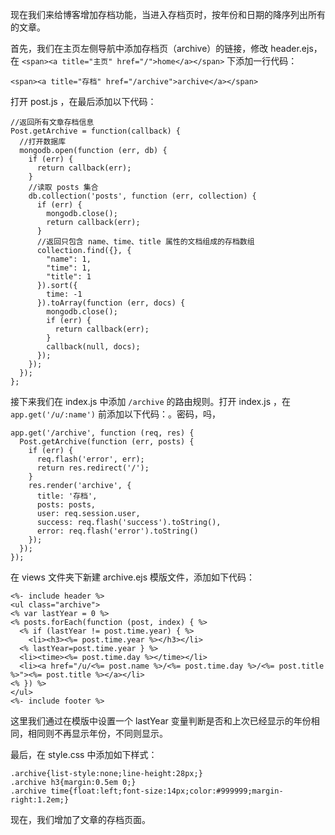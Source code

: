 现在我们来给博客增加存档功能，当进入存档页时，按年份和日期的降序列出所有的文章。

首先，我们在主页左侧导航中添加存档页（archive）的链接，修改 header.ejs，在 `<span><a title="主页" href="/">home</a></span>` 下添加一行代码：

    <span><a title="存档" href="/archive">archive</a></span>

打开 post.js ，在最后添加以下代码：

    //返回所有文章存档信息
    Post.getArchive = function(callback) {
      //打开数据库
      mongodb.open(function (err, db) {
        if (err) {
          return callback(err);
        }
        //读取 posts 集合
        db.collection('posts', function (err, collection) {
          if (err) {
            mongodb.close();
            return callback(err);
          }
          //返回只包含 name、time、title 属性的文档组成的存档数组
          collection.find({}, {
            "name": 1,
            "time": 1,
            "title": 1
          }).sort({
            time: -1
          }).toArray(function (err, docs) {
            mongodb.close();
            if (err) {
              return callback(err);
            }
            callback(null, docs);
          });
        });
      });
    };

接下来我们在 index.js 中添加 `/archive` 的路由规则。打开 index.js ，在 `app.get('/u/:name')` 前添加以下代码：。密码，吗，

    app.get('/archive', function (req, res) {
      Post.getArchive(function (err, posts) {
        if (err) {
          req.flash('error', err); 
          return res.redirect('/');
        }
        res.render('archive', {
          title: '存档',
          posts: posts,
          user: req.session.user,
          success: req.flash('success').toString(),
          error: req.flash('error').toString()
        });
      });
    });

在 views 文件夹下新建 archive.ejs 模版文件，添加如下代码：

    <%- include header %>
    <ul class="archive">
    <% var lastYear = 0 %>
    <% posts.forEach(function (post, index) { %>
      <% if (lastYear != post.time.year) { %>
        <li><h3><%= post.time.year %></h3></li>
      <% lastYear=post.time.year } %>
      <li><time><%= post.time.day %></time></li>
      <li><a href="/u/<%= post.name %>/<%= post.time.day %>/<%= post.title %>"><%= post.title %></a></li>
    <% }) %>
    </ul>
    <%- include footer %>

这里我们通过在模版中设置一个 lastYear 变量判断是否和上次已经显示的年份相同，相同则不再显示年份，不同则显示。

最后，在 style.css 中添加如下样式：

    .archive{list-style:none;line-height:28px;}
    .archive h3{margin:0.5em 0;}
    .archive time{float:left;font-size:14px;color:#999999;margin-right:1.2em;}

现在，我们增加了文章的存档页面。